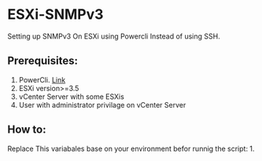 # ESXi-SNMPv3
Setting up SNMPv3 On ESXi
using Powercli Instead of using SSH.
## Prerequisites:
1. PowerCli. [Link](https://docs.vmware.com/en/VMware-vSphere/7.0/com.vmware.esxi.install.doc/GUID-F02D0C2D-B226-4908-9E5C-2E783D41FE2D.html)
2. ESXi version>=3.5
3. vCenter Server with some ESXis
4. User with administrator privilage on vCenter Server
## How to:
Replace This variabales base on your environment befor runnig the script:
1. 
